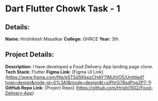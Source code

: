 # Dart Flutter Chowk Task - 1
## Details:
**Name:** Hrishikesh Masatkar
**College:** GHRCE
**Year:** 3th

## Project Details:
**Description:** I have developed a Food Delivery App landing page clone. 
**Tech Stack:** Flutter
**Figma Link:** [Figma UI Link]
(https://www.figma.com/file/eSTSdSKkpzCHAY7IMJtVO5/Untitled?type=design&node-id=0%3A1&mode=design&t=xiPhrG78sdPog2P7-1)
**GitHub Repo Link:** [Project Repo]
(https://github.com/Hrishi1502/Food-Delivery-App)
